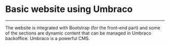 <h1>Basic website using Umbraco</h1>
<hr>
The website is integrated with Bootstrap (for the front-end part) and some of the sections are dynamic content that can be managed in Umbraco backoffice. 
Umbraco is a powerful CMS.
